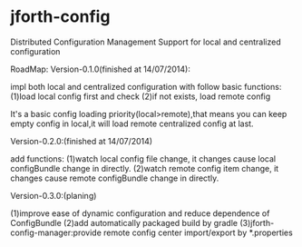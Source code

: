 jforth-config
=============

Distributed Configuration Management Support for local and centralized configuration

RoadMap:
Version-0.1.0(finished at 14/07/2014):

impl both local and centralized configuration with follow basic functions:
(1)load local config first and check
(2)if not exists, load remote config

It's a basic config loading priority(local>remote),that means you can keep empty config in local,it will load remote centralized config at last.

Version-0.2.0:(finished at 14/07/2014)

add functions:
(1)watch local config file change, it changes cause local configBundle change in directly.
(2)watch remote config item change, it changes cause remote configBundle change in directly.

Version-0.3.0:(planing)

(1)improve ease of dynamic configuration and reduce dependence of ConfigBundle
(2)add automatically packaged build by gradle
(3)jforth-config-manager:provide remote config center import/export by *.properties
